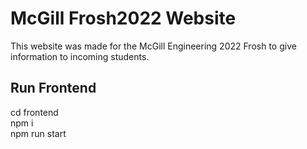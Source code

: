 # McGill Frosh2022 Website

This website was made for the McGill Engineering 2022 Frosh to give information to incoming students.

## Run Frontend

cd frontend\
npm i\
npm run start
